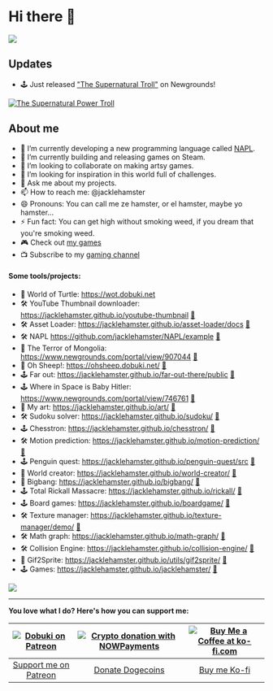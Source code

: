 # Hi there 👋

![](https://cdn.lilapi.com/1/github/jacklehamster?t1=I'm%20Jack%20le%20hamster!&t2=I%20live%20in%20a%20cage,%20and%20spend%20all%20day%20composing%20songs%20and%20making%20games.)

## Updates

- 🕹 Just released ["The Supernatural Troll"](https://www.newgrounds.com/portal/view/962252) on Newgrounds!
  
[![The Supernatural Power Troll](https://dobuki.github.io/art-depot/data/image/power-troll-level-art/newgrounds/jacklehamster/newgrounds/jacklehamster/ss4.png)](https://www.newgrounds.com/portal/view/962252)

## About me

- 🔭 I’m currently developing a new programming language called [NAPL](https://dev.to/jacklehamster/starting-project-napl-a-new-free-web-based-game-engine-3ado).
- 🌱 I’m currently building and releasing games on Steam.
- 👯 I’m looking to collaborate on making artsy games.
- 🤔 I’m looking for inspiration in this world full of challenges.
- 💬 Ask me about my projects.
- 📫 How to reach me: @jacklehamster
- 😄 Pronouns: You can call me ze hamster, or el hamster, maybe yo hamster...
- ⚡ Fun fact: You can get high without smoking weed, if you dream that you're smoking weed.
- 🎮 Check out [my games](https://jacklehamster.github.io/jacklehamster/)
- 📺 Subscribe to my [gaming channel](https://www.youtube.com/@dobuki)

#### Some tools/projects:
- 🐢 World of Turtle: <https://wot.dobuki.net>
- 🛠️ YouTube Thumbnail downloader: <https://jacklehamster.github.io/youtube-thumbnail> [🐙](https://github.com/jacklehamster/youtube-thumbnail)
- 🛠️ Asset Loader: <https://jacklehamster.github.io/asset-loader/docs> [🐙](https://github.com/jacklehamster/asset-loader)
- 🛠️ NAPL <https://github.com/jacklehamster/NAPL/example> [🐙](https://github.com/jacklehamster/NAPL)
- 🏹 The Terror of Mongolia: <https://www.newgrounds.com/portal/view/907044> [🐙](https://github.com/jacklehamster/khan-js13k)
- 🐑 Oh Sheep!: <https://ohsheep.dobuki.net/> [🐙](https://github.com/jacklehamster/animals)
- 🕹 Far out: <https://jacklehamster.github.io/far-out-there/public> [🐙](https://github.com/jacklehamster/far-out-there)
- 🕹 Where in Space is Baby Hitler: <https://www.newgrounds.com/portal/view/746761> [🐙](https://github.com/jacklehamster/baby-hitler-2)
- 🎨 My art: https://jacklehamster.github.io/art/ [🐙](https://github.com/jacklehamster/art)
- 🛠️ Sudoku solver: https://jacklehamster.github.io/sudoku/ [🐙](https://github.com/jacklehamster/sudoku)
- 🕹 Chesstron: https://jacklehamster.github.io/chesstron/ [🐙](https://github.com/jacklehamster/chesstron)
- 🛠️ Motion prediction: https://jacklehamster.github.io/motion-prediction/ [🐙](https://github.com/jacklehamster/motion-prediction)
- 🕹 Penguin quest: https://jacklehamster.github.io/penguin-quest/src [🐙](https://github.com/jacklehamster/penguin-quest)
- 🧸 World creator: https://jacklehamster.github.io/world-creator/ [🐙](https://github.com/jacklehamster/world-creator)
- 🧸 Bigbang: https://jacklehamster.github.io/bigbang/ [🐙](https://github.com/jacklehamster/bigbang)
- 🕹 Total Rickall Massacre: https://jacklehamster.github.io/rickall/ [🐙](https://github.com/jacklehamster/rickall)
- 🕹 Board games: https://jacklehamster.github.io/boardgame/ [🐙](https://github.com/jacklehamster/boardgame)
- 🛠️ Texture manager: https://jacklehamster.github.io/texture-manager/demo/ [🐙](https://github.com/texture-manager)
- 🛠️ Math graph: https://jacklehamster.github.io/math-graph/ [🐙](https://github.com/jacklehamster/math-graph)
- 🛠️ Collision Engine: https://jacklehamster.github.io/collision-engine/ [🐙](https://github.com/jacklehamster/collision-engine)
- 🍌 Gif2Sprite: https://jacklehamster.github.io/utils/gif2sprite/ [🐙](https://github.com/jacklehamster/utils/tree/gh-pages/gif2sprite)
- 🕹 Games: https://jacklehamster.github.io/jacklehamster/ [🐙](https://github.com/jacklehamster/jacklehamster)



![](https://media.tenor.com/Ey2wR2sNPjwAAAAC/excited-im.gif)

---

**You love what I do? Here's how you can support me:**

| [![Dobuki on Patreon](https://img.itch.zone/aW1nLzE4ODc4NzA0LnBuZw==/original/vAkVck.png)](https://www.patreon.com/dobuki) | [![Crypto donation with NOWPayments](https://img.itch.zone/aW1nLzE4ODc4NzY1LnBuZw==/original/PQnMBK.png)](https://nowpayments.io/donation/dobuki) | [![Buy Me a Coffee at ko-fi.com](https://cdn.ko-fi.com/cdn/kofi2.png?v=3)](https://ko-fi.com/J3J47ZMUP) |
|:------------------------------------------------------------------------------------------:|:-------------------------------------------------------------------------------------------:|:------------------------------------------------------------------------------------------:|
| [Support me on Patreon](https://www.patreon.com/dobuki)                                                  | [Donate Dogecoins](https://nowpayments.io/donation/dobuki)                                       | [Buy me Ko-fi](https://ko-fi.com/J3J47ZMUP)                                                      |


